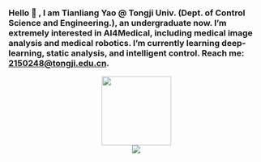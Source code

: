 ### Hello 👋 , I am Tianliang Yao @ Tongji Univ. (Dept. of Control Science and Engineering.), an undergraduate now. I’m extremely interested in AI4Medical, including medical image analysis and medical robotics. I’m currently learning deep-learning, static analysis, and intelligent control. Reach me: 2150248@tongji.edu.cn.

<!--
**Metaphysicist0/Metaphysicist0** is a ✨ _special_ ✨ repository because its `README.md` (this file) appears on your GitHub profile.

Here are some ideas to get you started:


- 😄 Pronouns: ...
- ⚡ Fun fact: ...
-->


<div align="center"> <img height="137px" src="https://github-readme-stats.vercel.app/api?username=Metaphysicist0&hide_title=true&hide_border=true&show_icons=trueline_height=21&text_color=000&icon_color=000&bg_color=0,ea6161,ffc64d,fffc4d,52fa5a&theme=graywhite" /> </div>

<div align="center"> <img src="https://github-readme-stats.vercel.app/api/top-langs/?username=Metaphysicist0&hide_title=true&hide_border=true&layout=compact&langs_count=6&text_color=000&icon_color=fff&bg_color=0,52fa5a,4dfcff,c64dff&theme=graywhite" /> </div>
